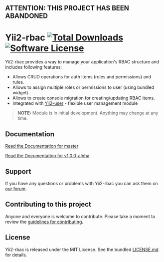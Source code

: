 ATTENTION: THIS PROJECT HAS BEEN ABANDONED
------------------------------------------

# Yii2-rbac [![Total Downloads](https://img.shields.io/packagist/dt/fighcell/yii2-rbac.svg?style=flat-square)](https://packagist.org/packages/fighcell/yii2-rbac) [![Software License](https://img.shields.io/badge/license-MIT-brightgreen.svg?style=flat-square)](LICENSE.md)

Yii2-rbac provides a way to manage your application's RBAC structure and includes following features:

- Allows CRUD operations for auth items (roles and permissions) and rules.
- Allows to assign multiple roles or permissions to user (using bundled widget).
- Allows to create console migration for creating/updating RBAC items.
- Integrated with [Yii2-user](https://github.com/fighcell/yii2-user) - flexible user management module

> **NOTE:** Module is in initial development. Anything may change at any time.

## Documentation

[Read the Documentation for master](docs/README.md)

[Read the Documentation for v1.0.0-alpha](https://github.com/fighcell/yii2-rbac/blob/1.0.0-alpha/docs/README.md)

## Support

If you have any questions or problems with Yii2-rbac you can ask them on [our forum](http://fighcell.com).

## Contributing to this project

Anyone and everyone is welcome to contribute. Please take a moment to review the
[guidelines for contributing](.github/CONTRIBUTING.md).

## License

Yii2-rbac is released under the MIT License. See the bundled [LICENSE.md](LICENSE.md) for details.
